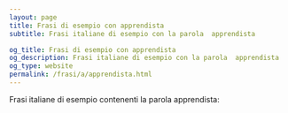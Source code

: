 ```yaml
---
layout: page
title: Frasi di esempio con apprendista 
subtitle: Frasi italiane di esempio con la parola  apprendista

og_title: Frasi di esempio con apprendista 
og_description: Frasi italiane di esempio con la parola  apprendista
og_type: website
permalink: /frasi/a/apprendista.html
---
```


Frasi italiane di esempio contenenti la parola apprendista:



